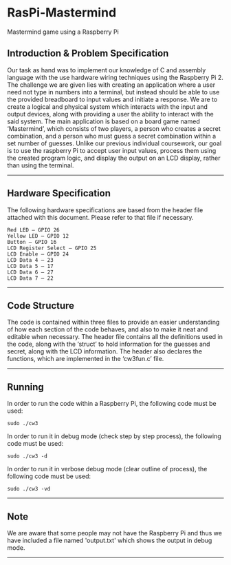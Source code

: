 # RasPi-Mastermind
Mastermind game using a Raspberry Pi

<h2> Introduction & Problem Specification </h2> 

Our task as hand was to implement our knowledge of C and assembly language with the use hardware wiring techniques using the Raspberry Pi 2. 
The challenge we are given lies with creating an application where a user need not type in numbers into a terminal, 
but instead should be able to use the provided breadboard to input values and initiate a response. 
We are to create a logical and physical system which interacts with the input and output devices, 
along with providing a user the ability to interact with the said system. The main application is based
on a board game named ‘Mastermind’, which consists of two players, a person who creates a secret combination, 
and a person who must guess a secret combination within a set number of guesses. 
Unlike our previous individual coursework, our goal is to use the raspberry Pi to accept user input values, 
process them using the created program logic, and display the output on an LCD display, rather than using the terminal.  

---

<h2>Hardware Specification</h2>

The following hardware specifications are based from the header file attached with this document. 
Please refer to that file if necessary. 
```
Red LED – GPIO 26 
Yellow LED – GPIO 12 
Button – GPIO 16 
LCD Register Select – GPIO 25 
LCD Enable – GPIO 24 
LCD Data 4 – 23 
LCD Data 5 – 17 
LCD Data 6 – 27 
LCD Data 7 – 22 
```

---

<h2>Code Structure</h2>

The code is contained within three files to provide an easier understanding of how each section of the code behaves,
and also to make it neat and editable when necessary. The header file contains all the definitions used in the code,
along with the ‘struct’ to hold information for the guesses and secret, along with the LCD information.
The header also declares the functions, which are implemented in the ‘cw3fun.c’ file.

---

<h2>Running</h2>

In order to run the code within a Raspberry Pi, the following code must be used:
```
sudo ./cw3
```

In order to run it in debug mode (check step by step process), the following code must be used:
```
sudo ./cw3 -d
```

In order to run it in verbose debug mode (clear outline of process), the following code must be used:
```
sudo ./cw3 -vd
```

---

<h2>Note</h2>

We are aware that some people may not have the Raspberry Pi and thus we have included a file named 'output.txt' which shows the output in debug mode.

---
